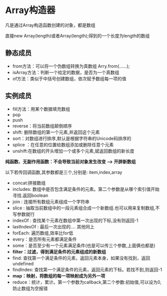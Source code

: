 # Array构造器

凡是通过Array构造函数创建的对象，都是数组

直接new Array(length)或者Array(length);得到的一个长度为length的数组

## 静态成员

- from方法：可以将一个伪数组转换为真数组    Arry.from(......);
- isArray方法：判断一个给定的数据，是否为一个真数组
- of方法：类似于中括号创建数组，依次赋予数组每一项的值

## 实例成员

- fill方法：用某个数据填充数组
- pop
- push
- reverse：将当前数组颠倒顺序
- shift: 删除数组的第一个元素,并返回这个元素
- sort：对数组进行排序,默认是根据字符串的Unicode码排序的
- splice ：在任意的位置给数组添加或删除任意个元素
- unshift:在数组的开头增加一个或多个元素,斌返回数组的新长度


**纯函数、无副作用函数：不会导致当前对象发生改变 --> 开辟新数组**

以下若传回调函数,其参数都是三个,分别是: item,index,array

- concat:拼接数组
- includes: 数组中是否包含满足条件的元素。第二个参数是从哪个索引值开始寻找.返回boolean
- join : 连接所有数组元素组成一个字符串
- slice :  抽取当前数组中的一段元素组合成一个新数组.也可以用来复制数组,不写参数就行
- indexOf : 查找某个元素在数组中第一次出现的下标,没有则返回-1
- lastIndexOf : 最后一次出现的.... 其他同上
- forEach: 遍历数组,效率比for低
- every：是否所有元素都满足条件
- some：是否至少有一个元素满足条件(也是可以传三个参数,上面俩也都是)
- **filter：过滤，得到满足条件的元素组成的新数组**
- find: 查找第一个满足条件的元素，返回元素本身，如果没有找到，返回undefined
- findIndex: 查找第一个满足条件的元素，返回元素的下标。若找不到,则返回-1
- **map：映射，将数组的每一项映射成为另外一项**
- reduce：统计，累计。第一个参数为callback,第二个参数:初始值,可以设为0,防止数组为空报错